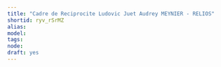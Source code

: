 ```yaml
---
title: "Cadre de Reciprocite Ludovic Juet Audrey MEYNIER - RELIOS"
shortid: ryv_rSrMZ
alias: 
model: 
tags: 
node: 
draft: yes
--- 
```

 